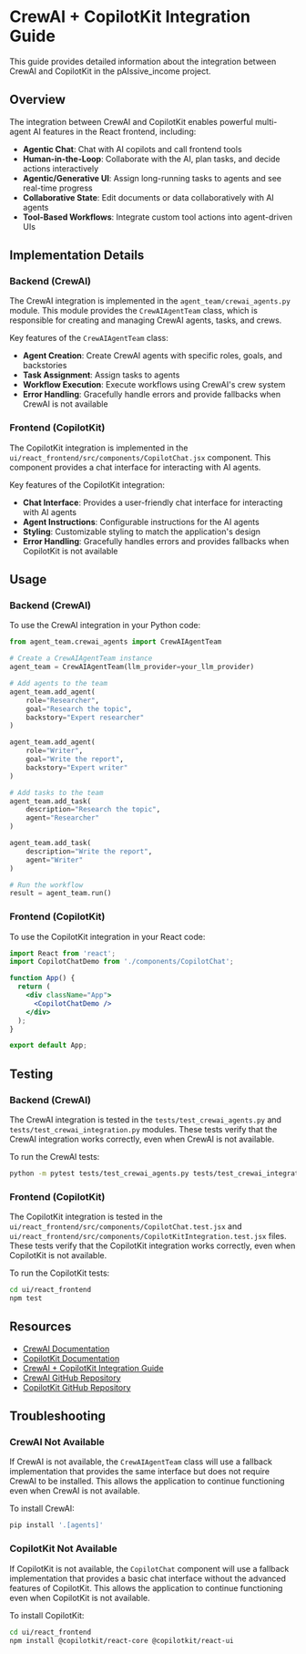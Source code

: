 # CrewAI + CopilotKit Integration Guide

This guide provides detailed information about the integration between CrewAI and CopilotKit in the pAIssive_income project.

## Overview

The integration between CrewAI and CopilotKit enables powerful multi-agent AI features in the React frontend, including:

- **Agentic Chat**: Chat with AI copilots and call frontend tools
- **Human-in-the-Loop**: Collaborate with the AI, plan tasks, and decide actions interactively
- **Agentic/Generative UI**: Assign long-running tasks to agents and see real-time progress
- **Collaborative State**: Edit documents or data collaboratively with AI agents
- **Tool-Based Workflows**: Integrate custom tool actions into agent-driven UIs

## Implementation Details

### Backend (CrewAI)

The CrewAI integration is implemented in the `agent_team/crewai_agents.py` module. This module provides the `CrewAIAgentTeam` class, which is responsible for creating and managing CrewAI agents, tasks, and crews.

Key features of the `CrewAIAgentTeam` class:

- **Agent Creation**: Create CrewAI agents with specific roles, goals, and backstories
- **Task Assignment**: Assign tasks to agents
- **Workflow Execution**: Execute workflows using CrewAI's crew system
- **Error Handling**: Gracefully handle errors and provide fallbacks when CrewAI is not available

### Frontend (CopilotKit)

The CopilotKit integration is implemented in the `ui/react_frontend/src/components/CopilotChat.jsx` component. This component provides a chat interface for interacting with AI agents.

Key features of the CopilotKit integration:

- **Chat Interface**: Provides a user-friendly chat interface for interacting with AI agents
- **Agent Instructions**: Configurable instructions for the AI agents
- **Styling**: Customizable styling to match the application's design
- **Error Handling**: Gracefully handles errors and provides fallbacks when CopilotKit is not available

## Usage

### Backend (CrewAI)

To use the CrewAI integration in your Python code:

```python
from agent_team.crewai_agents import CrewAIAgentTeam

# Create a CrewAIAgentTeam instance
agent_team = CrewAIAgentTeam(llm_provider=your_llm_provider)

# Add agents to the team
agent_team.add_agent(
    role="Researcher",
    goal="Research the topic",
    backstory="Expert researcher"
)

agent_team.add_agent(
    role="Writer",
    goal="Write the report",
    backstory="Expert writer"
)

# Add tasks to the team
agent_team.add_task(
    description="Research the topic",
    agent="Researcher"
)

agent_team.add_task(
    description="Write the report",
    agent="Writer"
)

# Run the workflow
result = agent_team.run()
```

### Frontend (CopilotKit)

To use the CopilotKit integration in your React code:

```jsx
import React from 'react';
import CopilotChatDemo from './components/CopilotChat';

function App() {
  return (
    <div className="App">
      <CopilotChatDemo />
    </div>
  );
}

export default App;
```

## Testing

### Backend (CrewAI)

The CrewAI integration is tested in the `tests/test_crewai_agents.py` and `tests/test_crewai_integration.py` modules. These tests verify that the CrewAI integration works correctly, even when CrewAI is not available.

To run the CrewAI tests:

```bash
python -m pytest tests/test_crewai_agents.py tests/test_crewai_integration.py
```

### Frontend (CopilotKit)

The CopilotKit integration is tested in the `ui/react_frontend/src/components/CopilotChat.test.jsx` and `ui/react_frontend/src/components/CopilotKitIntegration.test.jsx` files. These tests verify that the CopilotKit integration works correctly, even when CopilotKit is not available.

To run the CopilotKit tests:

```bash
cd ui/react_frontend
npm test
```

## Resources

- [CrewAI Documentation](https://docs.crewai.com/)
- [CopilotKit Documentation](https://docs.copilotkit.ai/)
- [CrewAI + CopilotKit Integration Guide](https://docs.copilotkit.ai/crewai-crews)
- [CrewAI GitHub Repository](https://github.com/joaomdmoura/crewAI)
- [CopilotKit GitHub Repository](https://github.com/CopilotKit/CopilotKit)

## Troubleshooting

### CrewAI Not Available

If CrewAI is not available, the `CrewAIAgentTeam` class will use a fallback implementation that provides the same interface but does not require CrewAI to be installed. This allows the application to continue functioning even when CrewAI is not available.

To install CrewAI:

```bash
pip install '.[agents]'
```

### CopilotKit Not Available

If CopilotKit is not available, the `CopilotChat` component will use a fallback implementation that provides a basic chat interface without the advanced features of CopilotKit. This allows the application to continue functioning even when CopilotKit is not available.

To install CopilotKit:

```bash
cd ui/react_frontend
npm install @copilotkit/react-core @copilotkit/react-ui
```
